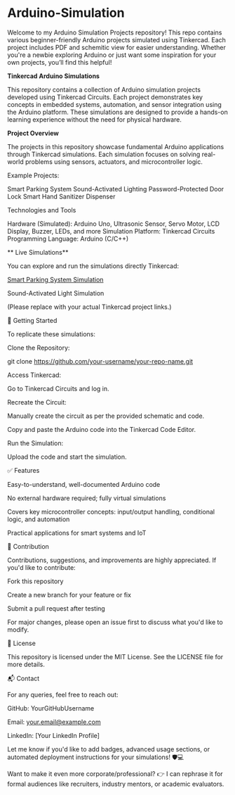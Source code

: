 # Arduino-Simulation

Welcome to my Arduino Simulation Projects repository! This repo contains various beginner-friendly Arduino projects simulated using Tinkercad. Each project includes PDF and schemitic view  for easier understanding. Whether you're a newbie exploring Arduino or just want some inspiration for your own projects, you’ll find this helpful! 


**Tinkercad Arduino Simulations**

This repository contains a collection of Arduino simulation projects developed using Tinkercad Circuits. Each project demonstrates key concepts in embedded systems, automation, and sensor integration using the Arduino platform. These simulations are designed to provide a hands-on learning experience without the need for physical hardware.

 **Project Overview**

The projects in this repository showcase fundamental Arduino applications through Tinkercad simulations. Each simulation focuses on solving real-world problems using sensors, actuators, and microcontroller logic.

Example Projects:

Smart Parking System 
Sound-Activated Lighting 
Password-Protected Door Lock 
Smart Hand Sanitizer Dispenser 

Technologies and Tools

Hardware (Simulated): Arduino Uno, Ultrasonic Sensor, Servo Motor, LCD Display, Buzzer, LEDs, and more
Simulation Platform: Tinkercad Circuits
Programming Language: Arduino (C/C++)

** Live Simulations**

You can explore and run the simulations directly Tinkercad:

[Smart Parking System Simulation](https://www.tinkercad.com/things/79Lfkzno2qV-smart-parking-system-?sharecode=Jvzx1DTHXqLvRw2Bl91V18yALdEEe1nn2LcFng4hkx4)


Sound-Activated Light Simulation

(Please replace with your actual Tinkercad project links.)

🚀 Getting Started

To replicate these simulations:

Clone the Repository:

git clone https://github.com/your-username/your-repo-name.git

Access Tinkercad:

Go to Tinkercad Circuits and log in.

Recreate the Circuit:

Manually create the circuit as per the provided schematic and code.

Copy and paste the Arduino code into the Tinkercad Code Editor.

Run the Simulation:

Upload the code and start the simulation.

✅ Features

Easy-to-understand, well-documented Arduino code

No external hardware required; fully virtual simulations

Covers key microcontroller concepts: input/output handling, conditional logic, and automation

Practical applications for smart systems and IoT

🤝 Contribution

Contributions, suggestions, and improvements are highly appreciated. If you'd like to contribute:

Fork this repository

Create a new branch for your feature or fix

Submit a pull request after testing

For major changes, please open an issue first to discuss what you'd like to modify.

📄 License

This repository is licensed under the MIT License. See the LICENSE file for more details.

📬 Contact

For any queries, feel free to reach out:

GitHub: YourGitHubUsername

Email: your.email@example.com

LinkedIn: [Your LinkedIn Profile]

Let me know if you'd like to add badges, advanced usage sections, or automated deployment instructions for your simulations! 🛡️💻

Want to make it even more corporate/professional? 👉 I can rephrase it for formal audiences like recruiters, industry mentors, or academic evaluators.
